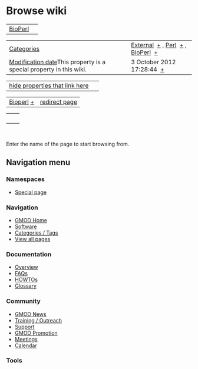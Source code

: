 



<span id="top"></span>




# <span dir="auto">Browse wiki</span>






|                                    |     |
|------------------------------------|-----|
| [BioPerl](/wiki/BioPerl "BioPerl") |     |

|  |  |
|----|----|
| [Categories](/wiki/Special%253ACategories "Special%253ACategories") | <span class="smwb-value">[External](/wiki/Category%253AExternal "Category%253AExternal")  <span class="smwsearch">[+](/wiki/Special%253ASearchByProperty/External "Special%253ASearchByProperty/External")</span></span> , <span class="smwb-value">[Perl](/wiki/Category%253APerl "Category%253APerl")  <span class="smwsearch">[+](/wiki/Special%253ASearchByProperty/Perl "Special%253ASearchByProperty/Perl")</span></span> , <span class="smwb-value">[BioPerl](/wiki/Category%253ABioPerl "Category%253ABioPerl")  <span class="smwsearch">[+](/wiki/Special%253ASearchByProperty/BioPerl "Special%253ASearchByProperty/BioPerl")</span></span> |
| <span class="smw-highlighter" data-type="1" state="inline" data-title="Property"><span class="smwbuiltin">[Modification date](/wiki/Property:Modification_date "Property:Modification date")</span><span class="smwttcontent">This property is a special property in this wiki.</span></span> | <span class="smwb-value">3 October 2012 17:28:44  <span class="smwsearch">[+](/wiki/Special%253ASearchByProperty/Modification-20date/3-20October-202012-2017:28:44 "Special%253ASearchByProperty/Modification-20date/3-20October-202012-2017:28:44")</span></span> |

<span id="smw_browse_incoming"></span>

|  |  |
|----|----|
| [hide properties that link here](/mediawiki/index.php?title=Special:Browse&offset=0&dir=out&article=BioPerl)  |  |

|  |  |
|----|----|
| <span class="smwb-ivalue"><a href="/wiki/Bioperl" class="mw-redirect" title="Bioperl">Bioperl</a> <span class="smwbrowse">[+](/wiki/Special%253ABrowse/Bioperl "Special%253ABrowse/Bioperl")</span></span> | [redirect page](/wiki/Special:ListRedirects "Special:ListRedirects") |

|     |     |
|-----|-----|
|     |     |

 

Enter the name of the page to start browsing from.  








## Navigation menu



### Namespaces

- <span id="ca-nstab-special">[Special
  page](/wiki/Special%253ABrowse/BioPerl "This is a special page, you cannot edit the page itself")</span>






### Navigation



- <span id="n-GMOD-Home">[GMOD Home](/wiki/Main_Page)</span>
- <span id="n-Software">[Software](/wiki/GMOD_Components)</span>
- <span id="n-Categories-.2F-Tags">[Categories /
  Tags](/wiki/Categories)</span>
- <span id="n-View-all-pages">[View all
  pages](/wiki/Special:AllPages)</span>




### Documentation



- <span id="n-Overview">[Overview](/wiki/Overview)</span>
- <span id="n-FAQs">[FAQs](/wiki/Category%253AFAQ)</span>
- <span id="n-HOWTOs">[HOWTOs](/wiki/Category%253AHOWTO)</span>
- <span id="n-Glossary">[Glossary](/wiki/Glossary)</span>




### Community



- <span id="n-GMOD-News">[GMOD News](/wiki/GMOD_News)</span>
- <span id="n-Training-.2F-Outreach">[Training /
  Outreach](/wiki/Training_and_Outreach)</span>
- <span id="n-Support">[Support](/wiki/Support)</span>
- <span id="n-GMOD-Promotion">[GMOD
  Promotion](/wiki/GMOD_Promotion)</span>
- <span id="n-Meetings">[Meetings](/wiki/Meetings)</span>
- <span id="n-Calendar">[Calendar](/wiki/Calendar)</span>




### Tools












<!-- -->





